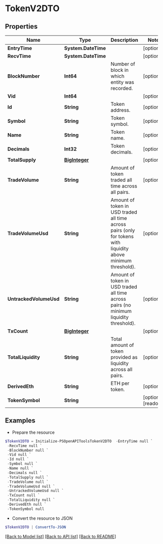 # TokenV2DTO
## Properties

Name | Type | Description | Notes
------------ | ------------- | ------------- | -------------
**EntryTime** | **System.DateTime** |  | [optional] 
**RecvTime** | **System.DateTime** |  | [optional] 
**BlockNumber** | **Int64** | Number of block in which entity was recorded. | [optional] 
**Vid** | **Int64** |  | [optional] 
**Id** | **String** | Token address. | [optional] 
**Symbol** | **String** | Token symbol. | [optional] 
**Name** | **String** | Token name. | [optional] 
**Decimals** | **Int32** | Token decimals. | [optional] 
**TotalSupply** | [**BigInteger**](BigInteger.md) |  | [optional] 
**TradeVolume** | **String** | Amount of token traded all time across all pairs. | [optional] 
**TradeVolumeUsd** | **String** | Amount of token in USD traded all time across pairs (only for tokens with liquidity above minimum threshold). | [optional] 
**UntrackedVolumeUsd** | **String** | Amount of token in USD traded all time across pairs (no minimum liquidity threshold). | [optional] 
**TxCount** | [**BigInteger**](BigInteger.md) |  | [optional] 
**TotalLiquidity** | **String** | Total amount of token provided as liquidity across all pairs. | [optional] 
**DerivedEth** | **String** | ETH per token. | [optional] 
**TokenSymbol** | **String** |  | [optional] [readonly] 

## Examples

- Prepare the resource
```powershell
$TokenV2DTO = Initialize-PSOpenAPIToolsTokenV2DTO  -EntryTime null `
 -RecvTime null `
 -BlockNumber null `
 -Vid null `
 -Id null `
 -Symbol null `
 -Name null `
 -Decimals null `
 -TotalSupply null `
 -TradeVolume null `
 -TradeVolumeUsd null `
 -UntrackedVolumeUsd null `
 -TxCount null `
 -TotalLiquidity null `
 -DerivedEth null `
 -TokenSymbol null
```

- Convert the resource to JSON
```powershell
$TokenV2DTO | ConvertTo-JSON
```

[[Back to Model list]](../README.md#documentation-for-models) [[Back to API list]](../README.md#documentation-for-api-endpoints) [[Back to README]](../README.md)

